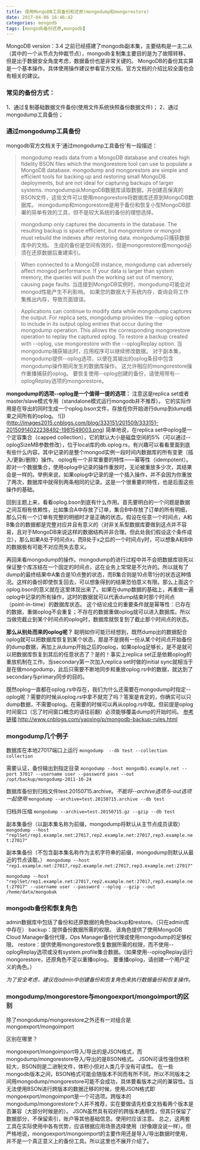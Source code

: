 ```yaml
---
title: 使用MongoDB工具备份和还原(mongodump和mongorestore)
date: 2017-04-06 16:46:42
categories: mongodb
tags: [mongodb备份还原,mongodb]
---
```

MongoDB version：3.4
之前已经搭建了mongodb副本集，主要结构是一主二从（其中的一个从节点为仲裁节点），mongodb复制集主要目的是为了故障转移，但是出于数据安全角度考虑，数据备份也是非常关键的。
MongoDB的备份其实算是一个基本操作。具体使用操作建议参看官方文档，官方文档的介绍比较全面也会有相关的建议。
<!-- more -->
### 常见的备份方式：
1、通过复制基础数据文件备份(使用文件系统快照备份数据文件)；
2、通过mongodump工具备份；
### 通过mongodump工具备份
mongodb官方文档关于‘通过mongodump工具备份’有一段描述：
>mongodump reads data from a MongoDB database and creates high fidelity BSON files which the mongorestore tool can use to populate a MongoDB database. mongodump and mongorestore are simple and efficient tools for backing up and restoring small MongoDB deployments, but are not ideal for capturing backups of larger systems.
mongodump从MongoDB数据库读取数据，并创建高保真的BSON文件，这些文件可以使用mongorestore将数据库还原到MongoDB数据库。 mongodump和mongorestore是用于备份和恢复小型MongoDB部署的简单有效的工具，但不是较大系统的备份的理想选择。

>mongodump only captures the documents in the database. The resulting backup is space efficient, but mongorestore or mongod must rebuild the indexes after restoring data.
mongodump只捕获数据库中的文档。 生成的备份是空间有效的，但是mongorestore或mongod必须在还原数据后重建索引。

>When connected to a MongoDB instance, mongodump can adversely affect mongod performance. If your data is larger than system memory, the queries will push the working set out of memory, causing page faults.
当连接到MongoDB实例时，mongodump可能会对mongod性能产生不利影响。 如果您的数据大于系统内存，查询会将工作集推出内存，导致页面错误。

>Applications can continue to modify data while mongodump captures the output. For replica sets, mongodump provides the --oplog option to include in its output oplog entries that occur during the mongodump operation. This allows the corresponding mongorestore operation to replay the captured oplog. To restore a backup created with --oplog, use mongorestore with the --oplogReplay option.
当mongodump捕获输出时，应用程序可以继续修改数据。 对于副本集，mongodump提供--oplog选项，以便在其输出的oplog条目中包含mongodump操作期间发生的数据库操作。 这允许相应的mongorestore操作重播捕获的oplog。 要恢复使用--oplog创建的备份，请使用带有--oplogReplay选项的mongorestore。

**mongodump的选项--oplog是一个值得一提的选项：**
注意这是replica set或者master/slave模式专用（standalone模式运行mongodb并不推荐）。
它的实际作用是在导出的同时生成一个oplog.bson文件，存放在你开始进行dump到dump结束之间所有的oplog。
![])(http://images2015.cnblogs.com/blog/333151/201509/333151-20150914022238492-1981549003.png)
简单地说，在replica set中oplog是一个定容集合（capped collection），它的默认大小是磁盘空间的5%（可以通过--oplogSizeMB参数修改），位于local库的db.oplog.rs，有兴趣可以看看里面到底有些什么内容。其中记录的是整个mongod实例一段时间内数据库的所有变更（插入/更新/删除）操作。
oplog有一个非常重要的特性——幂等性（idempotent）。即对一个数据集合，使用oplog中记录的操作重放时，无论被重放多少次，其结果会是一样的。举例来说，如果oplog中记录的是一个插入操作，并不会因为你重放了两次，数据库中就得到两条相同的记录。这是一个很重要的特性，也是后面这些操作的基础。

回到主题上来，看看oplog.bson到底有什么作用。首先要明白的一个问题是数据之间互相有依赖性，比如集合A中存放了订单，集合B中存放了订单的所有明细，那么只有一个订单有完整的明细时才是正确的状态。假设在任意一个时间点，A和B集合的数据都是完整对应并且有意义的（对非关系型数据库要做到这点并不容易，且对于MongoDB来说这样的数据结构并非合理。但此处我们假设这个条件成立），那么如果A处于时间点x，而B处于x之后的一个时间点y时，可以想象A和B中的数据极有可能不对应而失去意义。

再回来看mongodump的操作。mongodump的进行过程中并不会把数据库锁死以保证整个库冻结在一个固定的时间点，这在业务上常常是不允许的。所以就有了dump的最终结果中A集合是10点整的状态，而B集合则是10点零1分的状态这种情况。这样的备份即使恢复回去，可以想象得到的结果恐怕意义有限。那么上面这个oplog.bson的意义就在这里体现出来了。如果在dump数据的基础上，再重做一遍oplog中记录的所有操作，这时的数据就可以代表dump结束时那个时间点（point-in-time）的数据库状态。
这个结论成立的重要条件就是幂等性：已存在的数据，重做oplog不会重复；不存在的数据重做oplog就可以进入数据库。所以当做完截止到某个时间点的oplog时，数据库就恢复到了截止那个时间点的状态。

**那么从别处而来的oplog呢？**
聪明如你可能已经想到，既然dump出的数据配合oplog就可以把数据库恢复到某个状态，那是不是拥有一份从某个时间点开始备份的dump数据，再加上从dump开始之后的oplog，如果oplog足够长，是不是就可以把数据库恢复到其后的任意状态了？是的！事实上replica set正是依赖oplog的重放机制在工作。当secondary第一次加入replica set时做的initial sync就相当于是在做mongodump，此后只需要不断地同步和重放oplog.rs中的数据，就达到了secondary与primary同步的目的。

既然oplog一直都在oplog.rs中存在，我们为什么还需要在mongodump时指定--oplog呢？需要的时候从oplog.rs中拿不就完了吗？答案是肯定的，你确实可以只dump数据，不需要oplog。在需要的时候可以再从oplog.rs中取。但前提是oplog时间窗口（忘了时间窗口概念的请往前翻）必须能够覆盖dump的开始时间。
[参考链接](http://www.cnblogs.com/yaoxing/p/mongodb-backup-rules.html):<http://www.cnblogs.com/yaoxing/p/mongodb-backup-rules.html>
### mongodump几个例子
数据库在本地27017端口上运行
`mongodump  --db test --collection collection`
	
需要认证，备份输出到指定目录
`mongodump --host mongodb1.example.net --port 37017 --username user --password pass --out /opt/backup/mongodump-2011-10-24`

数据库备份到归档文件test.20150715.archive。*不能将--archive选项与-out选项一起使用*
`mongodump --archive=test.20150715.archive --db test`

归档并压缩
`mongodump --archive=test.20150715.gz --gzip --db test`

副本集备份（以副本集名称为前缀，mongodump将默认从主节点成员读取）
`mongodump --host "replSet/rep1.example.net:27017,rep2.example.net:27017,rep3.example.net:27017"`

副本集备份（不包含副本集名称作为主机字符串的前缀，mongodump则默认从最近的节点读取。）
`mongodump --host "rep1.example.net:27017,rep2.example.net:27017,rep3.example.net:27017"`

`mongodump --host "replSet/rep1.example.net:27017,rep2.example.net:27017,rep3.example.net:27017" --username user --password --oplog --gzip --out  /home/data/mongobak`

### mongodb备份和恢复角色
admin数据库中包括了备份和还原数据的角色backup和restore。（只在admin库中存在）
backup：提供备份数据所需的权限。 该角色提供了使用MongoDB Cloud Manager备份代理，Ops Manager备份代理或使用mongodump的足够权限。
restore：提供使用mongorestore恢复数据所需的权限，而不使用--oplogReplay选项或没有system.profile集合数据。（如果使用--oplogReplay运行mongorestore，还原角色不足以重播oplog。 要重播oplog，请创建一个用户定义的角色。）

*为了安全考虑，建议在admin中创建备份和恢复角色来执行数据备份和恢复操作。*



### mongodump/mongorestore与mongoexport/mongoimport的区别
除了mongodump/mongorestore之外还有一对组合是mongoexport/mongoimport

区别在哪里？

mongoexport/mongoimport导入/导出的是JSON格式，而mongodump/mongorestore导入/导出的是BSON格式。
JSON可读性强但体积较大，BSON则是二进制文件，体积小但对人类几乎没有可读性。
在一些mongodb版本之间，BSON格式可能会随版本不同而有所不同，所以不同版本之间用mongodump/mongorestore可能不会成功，具体要看版本之间的兼容性。当无法使用BSON进行跨版本的数据迁移的时候，使用JSON格式即mongoexport/mongoimport是一个可选项。跨版本的mongodump/mongorestore个人并不推荐，实在要做请先检查文档看两个版本是否兼容（大部分时候是的）。
JSON虽然具有较好的跨版本通用性，但其只保留了数据部分，不保留索引，账户等其他基础信息。使用时应该注意。
总之，这两套工具在实际使用中各有优势，应该根据应用场景选择使用（好像跟没说一样）。但严格地说，mongoexport/mongoimport的主要作用还是导入/导出数据时使用，并不是一个真正意义上的备份工具。所以这里也不展开介绍了。





